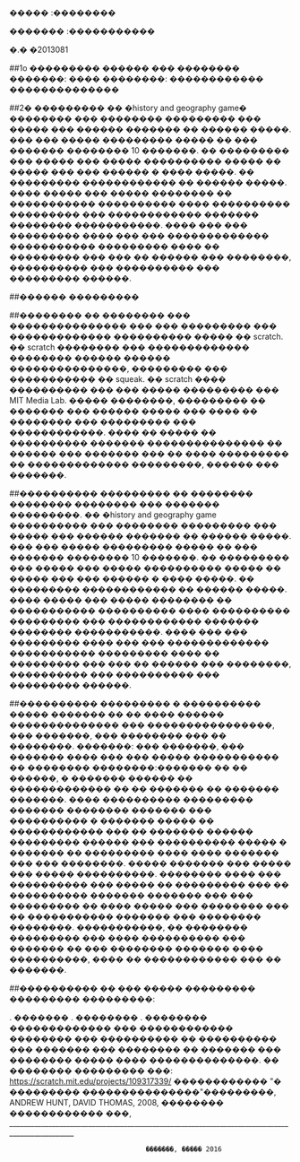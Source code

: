 ﻿����� :��������

������� :�����������

�.� �2013081

##1o ���������
������ ��� �������� �������: ���� ��������: ������������ ��������������

##2� ���������
�� �history and geography game� �������� ��� �������� ��������� ��� ����� ��� ������ ������� �� ������ �����.
��� ��� ����� ��������� ����� �� ��� ������� �������� 10 �������. �� ��������� ��� ����� ��� ����� ���������� ����� �� ����� ��� ��� ������ � ���� �����.
�� ��������� ������������ �� ������ �����. ���� ����� ��� ����� �������� �� ����������� ���������� ���� ���������� ��������� ��� ������������ ������� �������� �����������.
���� ��� ��� ��������� ���� ��� ��� ������������� ����������� ��������� ���� �� ��������� ��� ��� �� ������ ��� ��������, ���������� ��� ���������� ��� ��������� ������.

##������ ���������

##��������
�� �������� ��� ��������������� ��� ��� ��������� ��� ������������� ���������� ����� �� scratch.
�� scratch �������� ��� ������������� �������� ������ ������ ���������������, ��������� ��� ����������� �� squeak.
�� scratch ���� ���������� ��� ��� ����� ��������� ��� MIT Media Lab. ����� ��������, ��������� �� ������� ��� ������ ����� ��� ���� �� �������� ��� ��������� ��� ������������.
���� �� ����� �� ���������� ������� ��������������� �� ������ ��� ������� ��� �� ���� ��������� �� ������������� ���������, ������ ��� �������. 

##���������� ���������
�� �������� �������� �������� ��� ������� ���������.
�� �history and geography game ���������� ��� �������� ��������� ��� ����� ��� ������ ������� �� ������ �����.
��� ��� ����� ��������� ����� �� ��� ������� �������� 10 �������. �� ��������� ��� ����� ��� ����� ���������� ����� �� ����� ��� ��� ������ � ���� �����.
�� ��������� ������������ �� ������ �����.
���� ����� ��� ����� �������� �� ����������� ���������� ���� ���������� ��������� ��� ������������ ������� �������� �����������.
���� ��� ��� ��������� ���� ��� ��� ������������� ����������� ��������� ���� �� ��������� ��� ��� �� ������ ��� ��������, ���������� ��� ���������� ��� ��������� ������.

##���������� ���������
� ���������� ����� ������� �� �� ���� ������ �������������� ��� ����������������, ��� �������, ��� �������� ��� �� ��������. 
�������: ��� �������, ��� ������� ���� ��� ��� ����� ����������� �� ��������
��������:������� �� �� ������, � ������� ������ �� ������������� �� �� ������� �� ������� �������.
���� ���������� ��������� ������� �������� ������� ��� ���������� � ������� ����� �� ������������ ��� �� �������
������ ���������
������ ��� ���������� ����� � ������� �� ��������� ���� ���� ������� ��� ��� ��������.
����� ������� ��� ����� ��� ����� ����������.
�������� ���� ��� ���������� ��� ����� �� ��������� ��� �� ���������� ������� ������� ��� ��� ��������� �� ���� ����� ��� �������� ��� �� ����������� ������� ��� �������� ��������.
�����������, �� �������� ��������� ��� ���� ���������� ��� ������� �� ��� �������� ������� ���� ����������, ���� �� ������������ ��� �� �������.

##����������
�� ��� ����� ��������� ��������� ���������:

. �������
. ��������
. �������� 
������������� ��� ������������ �������� ��� ���������� �� ���������� ��� ������� ��� �������� �� ������� ��� �������� ����� ���� ��������������. 
�� �������� ��������� ���:
https://scratch.mit.edu/projects/109317339/
������������
"� ��������� ���������������"���������, ANDREW HUNT, DAVID THOMAS, 2008, �������� ������������ ���, 
           ________________________________________________________________________________________________


                                      �������, ����� 2016
